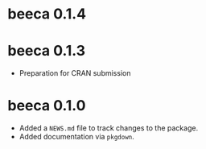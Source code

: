 # beeca 0.1.4

# beeca 0.1.3

- Preparation for CRAN submission

# beeca 0.1.0

- Added a `NEWS.md` file to track changes to the package.
- Added documentation via `pkgdown`.
